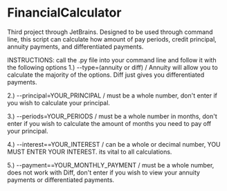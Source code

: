 # FinancialCalculator
Third project through JetBrains. Designed to be used through command line, this script can calculate how amount of pay periods, credit principal, annuity payments, and differentiated payments.

INSTRUCTIONS: call the .py file into your command line and follow it with the following options
1.) --type=(annuity or diff) / Annuity will allow you to calculate the majority of the options. Diff just gives you differentiated payments.

2.) --principal=YOUR_PRINCIPAL / must be a whole number, don't enter if you wish to calculate your principal.

3.) --periods=YOUR_PERIODS / must be a whole number in months, don't enter if you wish to calculate the amount of months you need to pay off your principal.

4.) --interest==YOUR_INTEREST / can be a whole or decimal number, YOU MUST ENTER YOUR INTEREST. its vital to all calculations.

5.) --payment==YOUR_MONTHLY_PAYMENT / must be a whole number, does not work with Diff, don't enter if you wish to view your annuity payments or differentiated payments.
